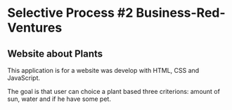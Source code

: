 # Selective Process #2 Business-Red-Ventures

## Website about Plants
This application is for a website was develop with HTML, CSS and JavaScript. 

The goal is that user can choice a plant based three criterions: amount of sun, water and if he have some pet. 
